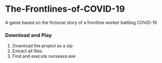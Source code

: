 # The-Frontlines-of-COVID-19
A game based on the fictional story of a frontline worker battling COVID-19

### Download and Play
1. Download the project as a zip
2. Extract all files
3. Find and execute nurseava.exe
